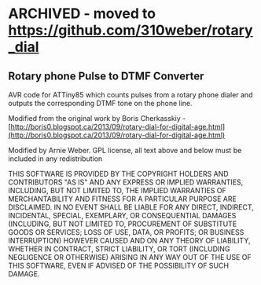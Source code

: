# ARCHIVED - moved to https://github.com/310weber/rotary_dial #

## Rotary phone Pulse to DTMF Converter ##
AVR code for ATTiny85 which counts pulses from a rotary phone dialer and outputs the corresponding DTMF tone on the phone line. 

Modified from the original work by Boris Cherkasskiy - [http://boris0.blogspot.ca/2013/09/rotary-dial-for-digital-age.html](http://boris0.blogspot.ca/2013/09/rotary-dial-for-digital-age.html)

Modified by Arnie Weber.  GPL license, all text above and below must be included in any redistribution

THIS SOFTWARE IS PROVIDED BY THE COPYRIGHT HOLDERS AND CONTRIBUTORS "AS IS" AND ANY EXPRESS OR IMPLIED WARRANTIES, INCLUDING, BUT NOT LIMITED TO, THE IMPLIED WARRANTIES OF MERCHANTABILITY AND FITNESS FOR A PARTICULAR PURPOSE ARE DISCLAIMED. IN NO EVENT SHALL BE LIABLE FOR ANY DIRECT, INDIRECT, INCIDENTAL, SPECIAL, EXEMPLARY, OR CONSEQUENTIAL DAMAGES (INCLUDING, BUT NOT LIMITED TO, PROCUREMENT OF SUBSTITUTE GOODS OR SERVICES; LOSS OF USE, DATA, OR PROFITS; OR BUSINESS INTERRUPTION) HOWEVER CAUSED AND ON ANY THEORY OF LIABILITY, WHETHER IN CONTRACT, STRICT LIABILITY, OR TORT (INCLUDING NEGLIGENCE OR OTHERWISE) ARISING IN ANY WAY OUT OF THE USE OF THIS SOFTWARE, EVEN IF ADVISED OF THE POSSIBILITY OF SUCH DAMAGE.